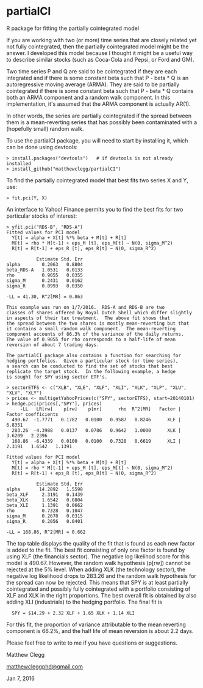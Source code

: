 # partialCI
R package for fitting the partially cointegrated model

If you are working with two (or more) time series that are closely related yet
not fully cointegrated, then the partially cointegrated model might be the answer.
I developed this model because I thought it might be a useful way to describe
similar stocks (such as Coca-Cola and Pepsi, or Ford and GM).

Two time series P and Q are said to be cointegrated if they are each integrated
and if there is some constant beta such that P - beta * Q is an autoregressive
moving average (ARMA).  They are said to be partially cointegrated if there
is some constant beta such that P - beta * Q contains both an ARMA component and
a random walk component.  In this implementation, it's assumed that the ARMA
component is actually AR(1).

In other words, the series are partially cointegrated if the spread between
them is a mean-reverting series that has possibly been contaminated with a 
(hopefully small) random walk.

To use the partialCI package, you will need to start by installing it,
which can be done using devtools:

```
> install.packages("devtools")   # if devtools is not already installed
> install_github("matthewclegg/partialCI")
```

To find the partially cointegrated model that best fits two series 
X and Y, use:

```
> fit.pci(Y, X)
```

An interface to Yahoo! Finance permits you to find the best fits for
two particular stocks of interest:

```
> yfit.pci("RDS-B", "RDS-A")
Fitted values for PCI model
  Y[t] = alpha + X[t] %*% beta + M[t] + R[t]
  M[t] = rho * M[t-1] + eps_M [t], eps_M[t] ~ N(0, sigma_M^2)
  R[t] = R[t-1] + eps_R [t], eps_R[t] ~ N(0, sigma_R^2)

           Estimate Std. Err
alpha        0.2063   0.8804
beta_RDS-A   1.0531   0.0133
rho          0.9055   0.0355
sigma_M      0.2431   0.0162
sigma_R      0.0993   0.0350

-LL = 41.30, R^2[MR] = 0.863

This example was run on 1/7/2016.  RDS-A and RDS-B are two 
classes of shares offered by Royal Dutch Shell which differ slightly
in aspects of their tax treatment.  The above fit shows that
the spread between the two shares is mostly mean-reverting but that
it contains a small random walk component.  The mean-reverting
component accounts of 86.3% of the variance of the daily returns.
The value of 0.9055 for rho corresponds to a half-life of mean
reversion of about 7 trading days.

The partialCI package also contains a function for searching for
hedging portfolios.  Given a particular stock (or time series),
a search can be conducted to find the set of stocks that best
replicate the target stock.  In the following example, a hedge 
is sought for SPY using sector ETF's.

> sectorETFS <- c("XLB", "XLE", "XLF", "XLI", "XLK", "XLP", "XLU", "XLV", "XLY")
> prices <- multigetYahooPrices(c("SPY", sectorETFS), start=20140101)
> hedge.pci(prices[,"SPY"], prices)
     -LL   LR[rw]    p[rw]    p[mr]      rho  R^2[MR]   Factor |   Factor coefficients
  490.67  -1.7771   0.1782   0.0100   0.9587   0.8246      XLF |   6.8351 
  283.26  -4.3988   0.0137   0.0786   0.9642   1.0000      XLK |   3.6209   2.2396 
  168.86  -6.4339   0.0100   0.0100   0.7328   0.6619      XLI |   2.3191   1.6542   1.1391 

Fitted values for PCI model
  Y[t] = alpha + X[t] %*% beta + M[t] + R[t]
  M[t] = rho * M[t-1] + eps_M [t], eps_M[t] ~ N(0, sigma_M^2)
  R[t] = R[t-1] + eps_R [t], eps_R[t] ~ N(0, sigma_R^2)

           Estimate Std. Err
alpha       14.2892   1.5598
beta_XLF     2.3191   0.1439
beta_XLK     1.6542   0.0804
beta_XLI     1.1391   0.0662
rho          0.7328   0.1047
sigma_M      0.2678   0.0315
sigma_R      0.2056   0.0401

-LL = 168.86, R^2[MR] = 0.662
```

The top table displays the quality of the fit that is found as each new
factor is added to the fit.  The best fit consisting of only one factor
is found by using XLF (the financials sector).  The negative log likelihod
score for this model is 490.67.  However, the random walk
hypothesis (p[rw]) cannot be rejected at the 5% level.  When adding
XLK (the technology sector), the negative log likelihood drops to 283.26
and the random walk hypothesis for the spread can now be rejected.  This means
that SPY is at least partially cointegrated and possibly fully cointegrated 
with a portfolio consisting of XLF and XLK in the right proportions.  The
best overall fit is obtained by also adding XLI (industrials) to the hedging
portfolio.  The final fit is

```
  SPY = $14.29 + 2.32 XLF + 1.65 XLK + 1.14 XLI
```

For this fit, the proportion of variance attributable to the mean reverting
component is 66.2%, and the half life of mean reversion is about 2.2 days.

Please feel free to write to me if you have questions or suggestions.

Matthew Clegg

matthewcleggphd@gmail.com

Jan 7, 2016

